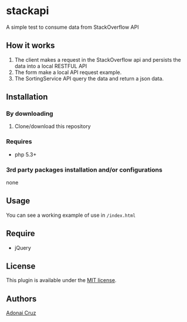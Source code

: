 # stackapi
A simple test to consume data from StackOverflow API 

## How it works
1. The client makes a request in the StackOverflow api and persists the data into a local RESTFUL API
2. The form make a local API request example.
3. The SortingService API query the data and return a json data.

## Installation
### By downloading
1. Clone/download this repository

### Requires
* php 5.3+

### 3rd party packages installation and/or configurations
none

## Usage
You can see a working example of use in `/index.html`

## Require
- jQuery

## License
This plugin is available under the [MIT license](http://mths.be/mit).

## Authors
[Adonai Cruz](https://github.com/adonaicruz)